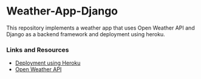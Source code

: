 # Weather-App-Django
This repository implements a weather app that uses Open Weather API and Django as a backend framework and deployment using heroku.

<h3> Links and Resources</h3>
<ul>
<li><a href="https://devcenter.heroku.com/articles/getting-started-with-python">Deployment using Heroku</a></li>
<li><a href="https://openweathermap.org/api">Open Weather API</a></li>
</ul>

